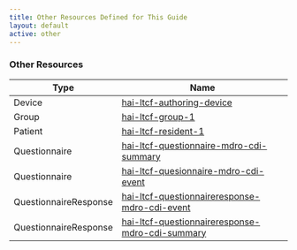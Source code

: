 ```yaml
---
title: Other Resources Defined for This Guide
layout: default
active: other
---
```


<!-- { :.no_toc } -->

<!-- TOC  the css styling for this is \pages\assets\css\project.css under 'markdown-toc'-->

<!-- * Do not remove this line (it will not be displayed)
{:toc} -->

<!-- end TOC -->

### Other Resources

<table>
<thead>
<tr>
<th>Type</th>
<th>Name</th>
</tr>
</thead>
<tbody>
<tr>
<td>Device</td>
<td><a href="Device-hai-ltcf-authoring-device.html">hai-ltcf-authoring-device</a></td>
</tr>
<tr>
<td>Group</td>
<td><a href="Group-hai-ltcf-group-1.html">hai-ltcf-group-1</a></td>
</tr>
<tr>
<td>Patient</td>
<td><a href="Patient-hai-ltcf-resident-1.html">hai-ltcf-resident-1</a></td>
</tr>
<tr>
<td>Questionnaire</td>
<td><a href="Questionnaire-hai-ltcf-questionnaire-mdro-cdi-summary.html">hai-ltcf-questionnaire-mdro-cdi-summary</a></td>
</tr>
<tr>
<td>Questionnaire</td>
<td><a href="Questionnaire-hai-ltcf-questionnaire-mdro-cdi-event.html">hai-ltcf-quesionnaire-mdro-cdi-event</a></td>
</tr>
<tr>
<td>QuestionnaireResponse</td>
<td><a href="QuestionnaireResponse-hai-ltcf-questionnaireresponse-mdro-cdi-event.html">hai-ltcf-questionnaireresponse-mdro-cdi-event</a></td>
</tr>
<tr>
<td>QuestionnaireResponse</td>
<td><a href="QuestionnaireResponse-hai-ltcf-questionnaireresponse-mdro-cdi-summary.html">hai-ltcf-questionnaireresponse-mdro-cdi-summary</a></td>
</tr>
</tbody>
</table>
